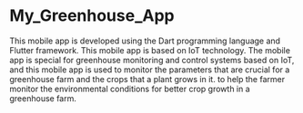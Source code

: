 # My_Greenhouse_App
 This mobile app is developed using the Dart programming language and Flutter framework. This mobile app is based on IoT technology. The mobile app is special for greenhouse monitoring and control systems based on IoT, and this mobile app is used to monitor the parameters that are crucial for a greenhouse farm and the crops that a plant grows in it. to help the farmer monitor the environmental conditions for better crop growth in a greenhouse farm.
